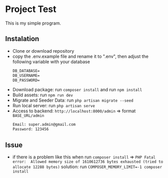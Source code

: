 # Project Test

This is my simple program.

## Instalation
- Clone or download repository
- copy the .env.example file and rename it to ".env", then adjust the following variable with your database
    ```html
    DB_DATABASE=
    DB_USERNAME=
    DB_PASSWORD=
    ```
- Download package: run `composer install` and run `npm install`
- Build assets: run `npm run dev`
- Migrate and Seeder Data: run `php artisan migrate --seed`
- Run local server: run `php artisan serve`
- Access to backend: `http://localhost:8000/admin` => format `BASE_URL/admin`
    ```html
    Email: super.admin@gmail.com
    Password: 123456
    ```

## Issue
- if there is a problem like this when run `composer install` => `PHP Fatal error:  Allowed memory size of 1610612736 bytes exhausted (tried to allocate 12288 bytes)`
solution: run `COMPOSER_MEMORY_LIMIT=-1 composer install`
